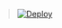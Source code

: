 






> [![Deploy](https://www.herokucdn.com/deploy/button.png)](https://dashboard.heroku.com/new?template=https://github.com/cahoblo/cahoblo)



